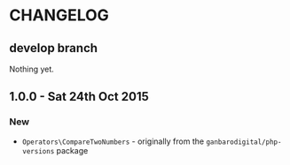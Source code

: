 # CHANGELOG

## develop branch

Nothing yet.

## 1.0.0 - Sat 24th Oct 2015

### New

* `Operators\CompareTwoNumbers` - originally from the `ganbarodigital/php-versions` package